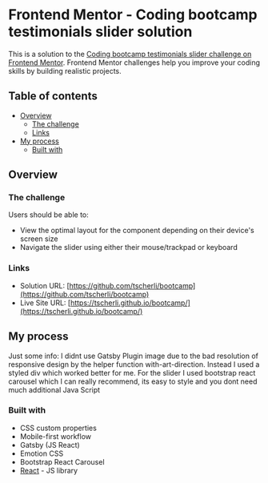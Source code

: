 # Frontend Mentor - Coding bootcamp testimonials slider solution

This is a solution to the [Coding bootcamp testimonials slider challenge on Frontend Mentor](https://www.frontendmentor.io/challenges/coding-bootcamp-testimonials-slider-4FNyLA8JL). Frontend Mentor challenges help you improve your coding skills by building realistic projects. 

## Table of contents

- [Overview](#overview)
  - [The challenge](#the-challenge)
  - [Links](#links)
- [My process](#my-process)
  - [Built with](#built-with)

## Overview

### The challenge

Users should be able to:

- View the optimal layout for the component depending on their device's screen size
- Navigate the slider using either their mouse/trackpad or keyboard

### Links

- Solution URL: [https://github.com/tscherli/bootcamp](https://github.com/tscherli/bootcamp)
- Live Site URL: [https://tscherli.github.io/bootcamp/](https://tscherli.github.io/bootcamp/)

## My process

Just some info: I didnt use Gatsby Plugin image due to the bad resolution of responsive design by the helper function with-art-direction. Instead I used a styled div which worked better for me. For the slider I used bootstrap react carousel which I can really recommend, its easy to style and you dont need much additional Java Script

### Built with

- CSS custom properties
- Mobile-first workflow
- Gatsby (JS React)
- Emotion CSS
- Bootstrap React Carousel
- [React](https://reactjs.org/) - JS library